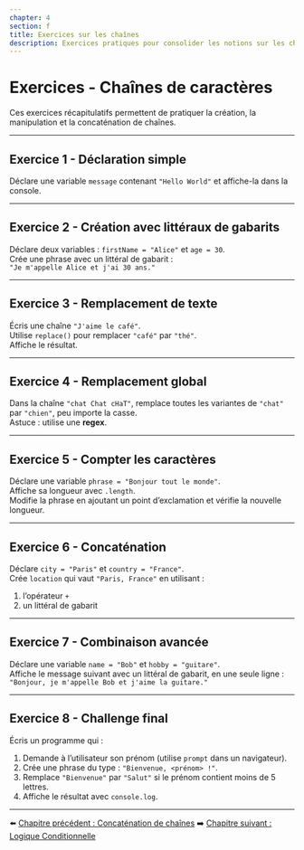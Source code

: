 ```yaml
---
chapter: 4
section: f
title: Exercices sur les chaînes
description: Exercices pratiques pour consolider les notions sur les chaînes de caractères en JavaScript.
---
```


# Exercices - Chaînes de caractères

Ces exercices récapitulatifs permettent de pratiquer la création, la manipulation et la concaténation de chaînes.

---

## Exercice 1 - Déclaration simple
Déclare une variable `message` contenant `"Hello World"` et affiche-la dans la console.

---

## Exercice 2 - Création avec littéraux de gabarits
Déclare deux variables : `firstName = "Alice"` et `age = 30`.  
Crée une phrase avec un littéral de gabarit :  
`"Je m'appelle Alice et j'ai 30 ans."`

---

## Exercice 3 - Remplacement de texte
Écris une chaîne `"J'aime le café"`.  
Utilise `replace()` pour remplacer `"café"` par `"thé"`.  
Affiche le résultat.

---

## Exercice 4 - Remplacement global
Dans la chaîne `"chat Chat cHaT"`, remplace toutes les variantes de `"chat"` par `"chien"`, peu importe la casse.  
Astuce : utilise une **regex**.

---

## Exercice 5 - Compter les caractères
Déclare une variable `phrase = "Bonjour tout le monde"`.  
Affiche sa longueur avec `.length`.  
Modifie la phrase en ajoutant un point d’exclamation et vérifie la nouvelle longueur.

---

## Exercice 6 - Concaténation
Déclare `city = "Paris"` et `country = "France"`.  
Crée `location` qui vaut `"Paris, France"` en utilisant :
1. l’opérateur `+`  
2. un littéral de gabarit

---

## Exercice 7 - Combinaison avancée
Déclare une variable `name = "Bob"` et `hobby = "guitare"`.  
Affiche le message suivant avec un littéral de gabarit, en une seule ligne :  
`"Bonjour, je m'appelle Bob et j'aime la guitare."`

---

## Exercice 8 - Challenge final
Écris un programme qui :
1. Demande à l’utilisateur son prénom (utilise `prompt` dans un navigateur).  
2. Crée une phrase du type : `"Bienvenue, <prénom> !"`.  
3. Remplace `"Bienvenue"` par `"Salut"` si le prénom contient moins de 5 lettres.  
4. Affiche le résultat avec `console.log`.

---

⬅️ [Chapitre précédent : Concaténation de chaînes](./e_Concatenation.md)
➡️ [Chapitre suivant : Logique Conditionnelle](../05_conditional/a_Logique.md)


